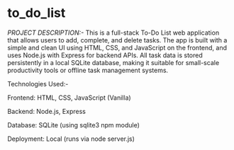 # to_do_list

*PROJECT DESCRIPTION:-*
This is a full-stack To-Do List web application that allows users to add, complete, and delete tasks. The app is built with a simple and clean UI using HTML, CSS, and JavaScript on the frontend, and uses Node.js with Express for backend APIs. All task data is stored persistently in a local SQLite database, making it suitable for small-scale productivity tools or offline task management systems.

Technologies Used:-

Frontend: HTML, CSS, JavaScript (Vanilla)

Backend: Node.js, Express

Database: SQLite (using sqlite3 npm module)

Deployment: Local (runs via node server.js)
